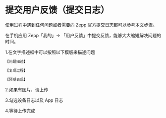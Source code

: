 # 提交用户反馈（提交日志）

使用过程中遇到任何问题或者需要向 Zepp 官方提交日志都可以参考本文步骤。

在手机应用 Zepp「我的」-> 「用户反馈」中提交反馈，能够大大缩短解决问题的时间。

1.在文字描述框中可以按照以下模版来描述问题

```txt
【问题描述】

【复现过程】

【预期表现】
```

2.如果有图片，请上传

3.勾选设备日志以及 App 日志

4.等待上传完成
